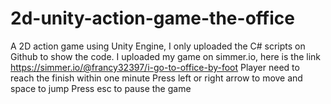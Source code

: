 # 2d-unity-action-game-the-office
A 2D action game using Unity Engine, I only uploaded the C# scripts on Github to show the code.
I uploaded my game on simmer.io, here is the link
https://simmer.io/@francy32397/i-go-to-office-by-foot
Player need to reach the finish within one minute
Press left or right arrow to move and space to jump
Press esc to pause the game
